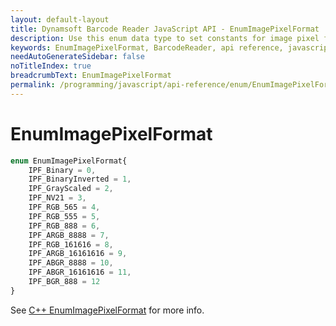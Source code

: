 ```yaml
---
layout: default-layout
title: Dynamsoft Barcode Reader JavaScript API - EnumImagePixelFormat
description: Use this enum data type to set constants for image pixel format of barcodes in Dynamsoft Barcode Reader for JavaScript.
keywords: EnumImagePixelFormat, BarcodeReader, api reference, javascript, js
needAutoGenerateSidebar: false
noTitleIndex: true
breadcrumbText: EnumImagePixelFormat
permalink: /programming/javascript/api-reference/enum/EnumImagePixelFormat.html
---
```



# EnumImagePixelFormat

```ts
enum EnumImagePixelFormat{
    IPF_Binary = 0,
    IPF_BinaryInverted = 1,
    IPF_GrayScaled = 2,
    IPF_NV21 = 3,
    IPF_RGB_565 = 4,
    IPF_RGB_555 = 5,
    IPF_RGB_888 = 6,
    IPF_ARGB_8888 = 7,
    IPF_RGB_161616 = 8,
    IPF_ARGB_16161616 = 9,
    IPF_ABGR_8888 = 10,
    IPF_ABGR_16161616 = 11,
    IPF_BGR_888 = 12
}
```

See [C++ EnumImagePixelFormat](https://www.dynamsoft.com/barcode-reader/parameters/enum/other-enums.html?ver=latest#imagepixelformat) for more info.
